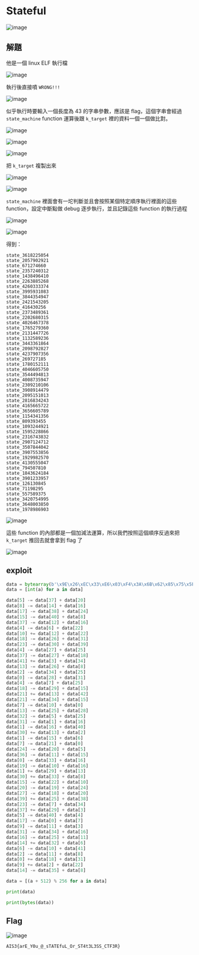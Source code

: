 # Stateful
![image](https://github.com/Jimmy01240397/CTF-writeup/assets/57281249/6e785309-6170-49fc-9714-773494905188)

## 解題
他是一個 linux ELF 執行檔

![image](https://github.com/Jimmy01240397/CTF-writeup/assets/57281249/3cbe0887-c8f5-4deb-81cd-a9db1934a7d2)

執行後直接噴 `WRONG!!!`

![image](https://github.com/Jimmy01240397/CTF-writeup/assets/57281249/45672138-30f9-4aa2-9fdb-1bfc8458ad8d)

似乎執行時要輸入一個長度為 43 的字串參數，應該是 flag，這個字串會經過 `state_machine` function 運算後跟 `k_target` 裡的資料一個一個做比對。

![image](https://github.com/Jimmy01240397/CTF-writeup/assets/57281249/ba46bbd0-0178-4bb9-9ada-cd8c3a15d4ea)

![image](https://github.com/Jimmy01240397/CTF-writeup/assets/57281249/fe1e25b7-1250-4702-8e97-b66f05fa000d)

![image](https://github.com/Jimmy01240397/CTF-writeup/assets/57281249/fe6d21e3-06f3-4066-a609-ff1ab19b485e)

把 `k_target` 複製出來

![image](https://github.com/Jimmy01240397/CTF-writeup/assets/57281249/0f29e032-b311-41a9-844f-fea2b7f80b72)

![image](https://github.com/Jimmy01240397/CTF-writeup/assets/57281249/99d07b7c-a60d-4e3e-943a-8d80877ec0de)

`state_machine` 裡面會有一坨判斷並且會按照某個特定順序執行裡面的這些 function，設定中斷點做 debug 逐步執行，並且記錄這些 function 的執行過程

![image](https://github.com/Jimmy01240397/CTF-writeup/assets/57281249/3e1242d3-c80f-4e09-85b1-760079fdc09e)

![image](https://github.com/Jimmy01240397/CTF-writeup/assets/57281249/85b6eea0-8d58-460a-804a-502a843ce8f1)

得到：

```
state_3618225054
state_2057902921
state_671274660
state_2357240312
state_1438496410
state_2263885268
state_4260333374
state_3995931083
state_3844354947
state_2421543205
state_416430256
state_2373489361
state_2202680315
state_4026467378
state_1765279360
state_2131447726
state_1132589236
state_3443361864
state_2098792827
state_4237907356
state_269727185
state_1780152111
state_4046605750
state_3544494813
state_4008735947
state_2309210106
state_3908914479
state_2095151013
state_2816834243
state_4165665722
state_3656605789
state_1154341356
state_809393455
state_1093244921
state_1595228866
state_2316743832
state_2907124712
state_3507844042
state_3907553856
state_1929982570
state_4130555047
state_794507810
state_1843624184
state_3901233957
state_126130845
state_71198295
state_557589375
state_3420754995
state_3648003850
state_1978986903
```
![image](https://github.com/Jimmy01240397/CTF-writeup/assets/57281249/4d3b76db-9a4d-478d-9864-adf0d9bd9449)

這些 function 的內部都是一個加減法運算，所以我們按照這個順序反過來把 `k_target` 推回去就會拿到 flag 了

![image](https://github.com/Jimmy01240397/CTF-writeup/assets/57281249/404e0876-0838-4e42-aa21-6c555933b623)


## exploit
```python
data = bytearray(b'\x9E\x26\xEC\x33\xE6\x03\xF4\x3A\x6B\x62\x85\x75\x5F\xC4\xD1\x81\x3B\xEC\xF8\xB0\xFA\x34\x4C\xF2\x58\x72\x5F\x0D\x54\x34\x7B\x22\xCD\x33\x53\x53\xC3\xFA\x54\x80\x33\xCC\x7D')
data = [int(a) for a in data]

data[5] -= data[37] + data[20]
data[8] -= data[14] + data[16]
data[17] -= data[38] + data[24]
data[15] -= data[40] + data[8]
data[37] -= data[12] + data[16]
data[4] -= data[6] + data[22]
data[10] += data[12] + data[22]
data[18] -= data[26] + data[31]
data[23] -= data[30] + data[39]
data[4] -= data[27] + data[25]
data[37] -= data[27] + data[18]
data[41] += data[3] + data[34]
data[13] -= data[26] + data[8]
data[2] -= data[34] + data[25]
data[0] -= data[28] + data[31]
data[4] -= data[7] + data[25]
data[18] -= data[29] + data[15]
data[21] += data[13] + data[42]
data[21] -= data[34] + data[15]
data[7] -= data[10] + data[0]
data[13] -= data[25] + data[28]
data[32] -= data[5] + data[25]
data[31] -= data[1] + data[16]
data[1] -= data[16] + data[40]
data[30] += data[13] + data[2]
data[1] -= data[15] + data[6]
data[7] -= data[21] + data[0]
data[24] -= data[20] + data[5]
data[36] -= data[11] + data[15]
data[0] -= data[33] + data[16]
data[19] -= data[10] + data[16]
data[1] += data[29] + data[13]
data[30] += data[33] + data[8]
data[15] -= data[22] + data[10]
data[20] -= data[19] + data[24]
data[27] -= data[18] + data[20]
data[39] += data[25] + data[38]
data[23] -= data[7] + data[34]
data[37] += data[29] + data[3]
data[5] -= data[40] + data[4]
data[17] -= data[0] + data[7]
data[9] -= data[11] + data[3]
data[31] -= data[34] + data[16]
data[16] -= data[25] + data[11]
data[14] += data[32] + data[6]
data[6] -= data[10] + data[41]
data[2] -= data[11] + data[8]
data[0] += data[18] + data[31]
data[9] += data[2] + data[22]
data[14] -= data[35] + data[8]

data = [(a + 512) % 256 for a in data]

print(data)

print(bytes(data))
```

## Flag
![image](https://github.com/Jimmy01240397/CTF-writeup/assets/57281249/211f3bd9-4c93-4797-a693-09fd643b71f4)

`AIS3{arE_Y0u_@_sTATEfuL_Or_ST4t3L3SS_CTF3R}`
